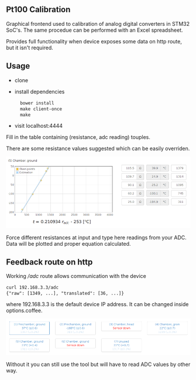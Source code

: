 Pt100 Calibration
-----------------

Graphical frontend used to calibration of analog digital converters in
STM32 SoC's. The same procedue can be performed with an Excel spreadsheet.

Provides full functionality when device exposes some data on http route,
but it isn't required.

## Usage

* clone
* install dependencies

        bower install
        make client-once
        make

* visit localhost:4444

Fill in the table containing (resistance, adc reading) touples.

There are some resistance values suggested which can be easily overriden.

![alt tag](doc/plot.png)

Force different resistances at input and type here readings from your ADC.
Data will be plotted and proper equation calculated.

## Feedback route on http

Working */adc* route allows communication with the device

    curl 192.168.3.3/adc
    {"raw": [1349, ...], "translated": [36, ...]}

where 192.168.3.3 is the default device IP address. It can be changed
inside options.coffee.

![alt tag](doc/readings.png)

Without it you can still use the tool but will have to read ADC values
by other way.
